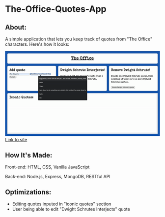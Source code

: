 # The-Office-Quotes-App

## About:
A simple application that lets you keep track of quotes from "The Office" characters. Here's how it looks: 

<img src="https://github.com/Nafisa-Huda/The-Office-Quotes-App/blob/main/ezgif.com-gif-maker%20(4).gif" alt="The-Office Quotes Application">
<a href = https://the-office-application.herokuapp.com/>Link to site</a>

## How It's Made:

Front-end: HTML, CSS, Vanilla JavaScript

Back-end: Node.js, Express, MongoDB, RESTful API

## Optimizations:
- Editing quotes inputed in "iconic quotes" section
- User being able to edit "Dwight Schrutes Interjects" quote
